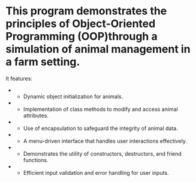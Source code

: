  # This program demonstrates the principles of Object-Oriented Programming (OOP)through a simulation of animal management in a farm setting.
 It features:
* - Dynamic object initialization for animals.
* - Implementation of class methods to modify and access animal attributes.
* - Use of encapsulation to safeguard the integrity of animal data.
* - A menu-driven interface that handles user interactions effectively.
* - Demonstrates the utility of constructors, destructors, and friend functions.
* - Efficient input validation and error handling for user inputs.
